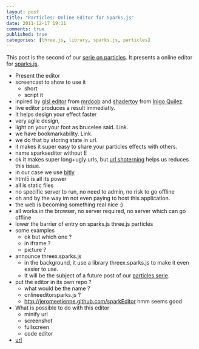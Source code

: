 ```yaml
---
layout: post
title: "Particles: Online Editor for Sparks.js"
date: 2011-12-17 19:11
comments: true
published: true
categories: [three.js, library, sparks.js, particles]
---
```


This post is the second of our [serie on particles](/blog/categories/particles).
It presents a online editor for
[sparks.js](https://github.com/zz85/sparks.js).

* Present the editor
* screencast to show to use it
  * short
  * script it
* inpired by
[glsl editor](http://glsl.heroku.com/e)
from
[mrdoob](http://mrdoob.com/)
and
[shadertoy](http://www.iquilezles.org/apps/shadertoy/)
from
[Inigo Quilez](http://www.iquilezles.org/).
* live editor produces a result immediatly.
* It helps design your effect faster
* very agile design, 
* light on your your foot as brucelee said. Link.
* we have bookmarkability. Link. 
* we do that by storing state in url.
* it makes it super easy to share your particles effects with others.
* name sparkseditor without E
* ok it makes super long+ugly urls, but
[url shoterning](http://en.wikipedia.org/wiki/URL_shortening)
helps us reduces this issue.
* in our case we use [bitly](https://bitly.com/)
* html5 is all its power
* all is static files
* no specific server to run, no need to admin, no risk to go offline
* oh and by the way im not even paying to host this application.
* the web is becoming something real nice :)
* all works in the browser, no server required, no server which can go offline
* lower the barrier of entry on sparks.js three.js particles
* some examples
  * ok but which one ?
  * in iframe ?
  * picture ?
* announce threex.sparks.js
  * in the background, it use a library threex.sparks.js to make it even easier to use.
  * It will be the subject of a future post of our [particles serie](/blog/categories/particles).
* put the editor in its own repo ?
  * what would be the name ?
  * onlineeditorsparks.js ?
  * http://jeromeetienne.github.com/sparkEditor hmm seems good
* What is possible to do with this editor
  * minify url
  * screenshot
  * fullscreen
  * code editor
* [url](http://jeromeetienne.github.com/sparks.js/editor/)